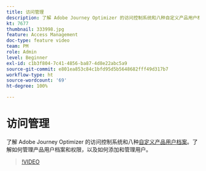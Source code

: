 ```yaml
---
title: 访问管理
description: 了解 Adobe Journey Optimizer 的访问控制系统和八种自定义产品用户档案。了解如何管理产品用户档案和权限，以及如何添加和管理用户。
kt: 7677
thumbnail: 333998.jpg
feature: Access Management
doc-type: feature video
team: PM
role: Admin
level: Beginner
exl-id: c1b3f804-7c41-4856-ba87-4d8e22abc5a9
source-git-commit: e801ea853c84c1bfd95d5b5648682fff49d317b7
workflow-type: ht
source-wordcount: '69'
ht-degree: 100%

---
```


# 访问管理

了解 Adobe Journey Optimizer 的访问控制系统和八种[自定义产品用户档案](https://experienceleague.adobe.com/docs/journey-optimizer/using/administration/ootb-product-profiles.html?lang=zh-Hans)。了解如何管理产品用户档案和权限，以及如何添加和管理用户。

>[!VIDEO](https://video.tv.adobe.com/v/333998?quality=12&learn=on)

